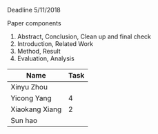 Deadline 5/11/2018

Paper components
1. Abstract, Conclusion, Clean up and final check
2. Introduction, Related Work
3. Method, Result
4. Evaluation, Analysis


|Name|Task|
|---|---|
|Xinyu Zhou||
|Yicong Yang|4|
|Xiaokang Xiang|2|
|Sun hao||  
